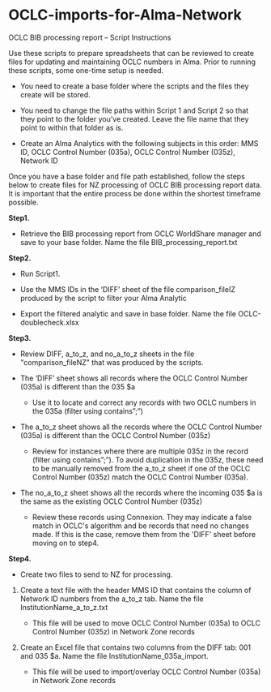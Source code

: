 # OCLC-imports-for-Alma-Network
OCLC BIB processing report – Script Instructions 

Use these scripts to prepare spreadsheets that can be reviewed to create files for updating and maintaining OCLC numbers in Alma. Prior to running these scripts, some one-time setup is needed.  

* You need to create a base folder where the scripts and the files they create will be stored.  

* You need to change the file paths within Script 1 and Script 2 so that they point to the folder you’ve created. Leave the file name that they point to within that folder as is.  

* Create an Alma Analytics with the following subjects in this order: MMS ID, OCLC Control Number (035a), OCLC Control Number (035z), Network ID 

Once you have a base folder and file path established, follow the steps below to create files for NZ processing of OCLC BIB processing report data. It is important that the entire process be done within the shortest timeframe possible. 

<b>Step1.</b> 

* Retrieve the BIB processing report from OCLC WorldShare manager and save to your base folder. Name the file BIB_processing_report.txt 

<b>Step2.</b> 

* Run Script1.  

* Use the MMS IDs in the ‘DIFF’ sheet of the file comparison_fileIZ produced by the script to filter your Alma Analytic 

* Export the filtered analytic and save in base folder. Name the file OCLC-doublecheck.xlsx 

<b>Step3.</b> 

* Review DIFF, a_to_z, and no_a_to_z sheets in the file "comparison_fileNZ" that was produced by the scripts. 

* The ‘DIFF’ sheet shows all records where the OCLC Control Number (035a) is different than the 035 $a 

    * Use it to locate and correct any records with two OCLC numbers in the 035a (filter using contains”;”) 

* The a_to_z sheet shows all the records where the OCLC Control Number (035a) is different than the OCLC Control Number (035z) 

    * Review for instances where there are multiple 035z in the record (filter using contains”;”). To avoid duplication in the 035z, these need to be manually removed from the a_to_z sheet if one of the OCLC Control Number (035z) match the OCLC Control Number (035a). 

* The no_a_to_z sheet shows all the records where the incoming 035 $a is the same as the existing OCLC Control Number (035z)
   * Review these records using Connexion. They may indicate a false match in OCLC's algorithm and be records that need no changes made. If this is the case, remove them from the 'DIFF' sheet before moving on to step4.

<b>Step4.</b>

* Create two files to send to NZ for processing. 

1. Create a text file with the header MMS ID that contains the column of Network ID numbers from the a_to_z tab. Name the file InstitutionName_a_to_z.txt 

    * This file will be used to move OCLC Control Number (035a) to OCLC Control Number (035z) in Network Zone records 

2. Create an Excel file that contains two columns from the DIFF tab: 001 and 035 $a. Name the file InstitutionName_035a_import. 

    * This file will be used to import/overlay OCLC Control Number (035a) in Network Zone records 

